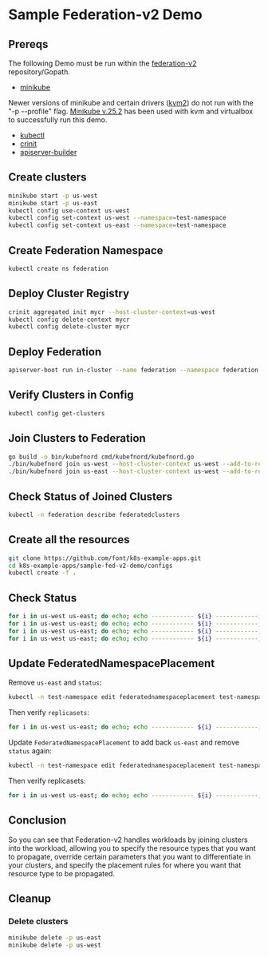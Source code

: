 # Sample Federation-v2 Demo

## Prereqs

The following Demo must be run within the [federation-v2](https://github.com/kubernetes-sigs/federation-v2) repository/Gopath.

- [minikube](https://kubernetes.io/docs/tasks/tools/install-minikube/)
   
 Newer versions of minikube and certain drivers ([kvm2](https://github.com/kubernetes/minikube/issues/2274)) do not run with the "-p --profile" flag. [Minikube v.25.2](https://github.com/kubernetes/minikube/releases/tag/v0.25.2) has been used with kvm and virtualbox to successfully run this demo.   
   
- [kubectl](https://kubernetes.io/docs/tasks/tools/install-kubectl/)
- [crinit](https://github.com/kubernetes/cluster-registry/blob/master/docs/development.md)
- [apiserver-builder](https://github.com/kubernetes-incubator/apiserver-builder/blob/master/docs/installing.md)

## Create clusters

```bash
minikube start -p us-west
minikube start -p us-east
kubectl config use-context us-west
kubectl config set-context us-west --namespace=test-namespace
kubectl config set-context us-east --namespace=test-namespace
```

## Create Federation Namespace

```bash
kubectl create ns federation
```

## Deploy Cluster Registry

```bash
crinit aggregated init mycr --host-cluster-context=us-west
kubectl config delete-context mycr
kubectl config delete-cluster mycr
```

## Deploy Federation

```bash
apiserver-boot run in-cluster --name federation --namespace federation --image <registry/username/imagename:tag>
```

## Verify Clusters in Config

```bash
kubectl config get-clusters
```

## Join Clusters to Federation

```bash
go build -o bin/kubefnord cmd/kubefnord/kubefnord.go
./bin/kubefnord join us-west --host-cluster-context us-west --add-to-registry --v=2
./bin/kubefnord join us-east --host-cluster-context us-west --add-to-registry --v=2
```

## Check Status of Joined Clusters

```bash
kubectl -n federation describe federatedclusters
```

## Create all the resources

```bash
git clone https://github.com/font/k8s-example-apps.git
cd k8s-example-apps/sample-fed-v2-demo/configs
kubectl create -f .
```

## Check Status

```bash
for i in us-west us-east; do echo; echo ------------ ${i} ------------; echo; kubectl --context ${i} get ns test-namespace; echo; echo; done
for i in us-west us-east; do echo; echo ------------ ${i} ------------; echo; kubectl --context ${i} get configmaps; echo; echo; done
for i in us-west us-east; do echo; echo ------------ ${i} ------------; echo; kubectl --context ${i} get secrets; echo; echo; done
for i in us-west us-east; do echo; echo ------------ ${i} ------------; echo; kubectl --context ${i} get rs; echo; echo; done
```

## Update FederatedNamespacePlacement

Remove `us-east` and `status`:

```bash
kubectl -n test-namespace edit federatednamespaceplacement test-namespace
```

Then verify `replicasets`:

```bash
for i in us-west us-east; do echo; echo ------------ ${i} ------------; echo; kubectl --context ${i} -n test-namespace get rs; echo; echo; done
```

Update `FederatedNamespacePlacement` to add back `us-east` and remove `status`
again:

```bash
kubectl -n test-namespace edit federatednamespaceplacement test-namespace
```

Then verify replicasets:

```bash
for i in us-west us-east; do echo; echo ------------ ${i} ------------; echo; kubectl --context ${i} -n test-namespace get rs; echo; echo; done
```

## Conclusion

So you can see that Federation-v2 handles workloads by joining clusters
into the workload, allowing you to specify the resource types that you want to
propagate, override certain parameters that you want to differentiate in your
clusters, and specify the placement rules for where you want that resource type
to be propagated.

## Cleanup

### Delete clusters

```bash
minikube delete -p us-east
minikube delete -p us-west
```
